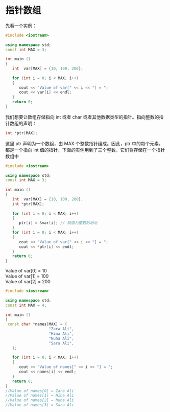# 指针数组

先看一个实例：

```cpp
#include <iostream>
 
using namespace std;
const int MAX = 3;
 
int main ()
{
   int  var[MAX] = {10, 100, 200};
 
   for (int i = 0; i < MAX; i++)
   {
      cout << "Value of var[" << i << "] = ";
      cout << var[i] << endl;
   }
   return 0;
}
```

我们想要让数组存储指向 int 或者 char 或者其他数据类型的指针。指向整数的指针数组的声明：

```cpp
int *ptr[MAX];
```

这里 ptr 声明为一个数组，由 MAX 个整数指针组成。因此，ptr 中的每个元素，都是一个指向 int 值的指针，下面的实例用到了三个整数，它们将存储在一个指针数组中

```cpp
#include <iostream>
 
using namespace std;
const int MAX = 3;
 
int main ()
{
   int  var[MAX] = {10, 100, 200};
   int *ptr[MAX];
 
   for (int i = 0; i < MAX; i++)
   {
      ptr[i] = &var[i]; // 赋值为整数的地址
   }
   for (int i = 0; i < MAX; i++)
   {
      cout << "Value of var[" << i << "] = ";
      cout << *ptr[i] << endl;
   }
   return 0;
}

```

Value of var\[0] = 10 \
Value of var\[1] = 100 \
Value of var\[2] = 200

```cpp
#include <iostream>
 
using namespace std;
const int MAX = 4;
 
int main ()
{
 const char *names[MAX] = {
                   "Zara Ali",
                   "Hina Ali",
                   "Nuha Ali",
                   "Sara Ali",
   };
 
   for (int i = 0; i < MAX; i++)
   {
      cout << "Value of names[" << i << "] = ";
      cout << names[i] << endl;
   }
   return 0;
}
//Value of names[0] = Zara Ali
//Value of names[1] = Hina Ali
//Value of names[2] = Nuha Ali
//Value of names[3] = Sara Ali
```
